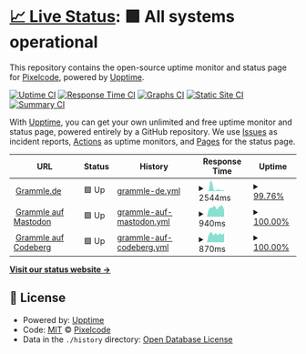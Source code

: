 # [📈 Live Status](https://status.grammle.de): <!--live status--> **🟩 All systems operational**

This repository contains the open-source uptime monitor and status page for [Pixelcode](https://codeberg.org/pixelcode), powered by [Upptime](https://github.com/upptime/upptime).

[![Uptime CI](https://github.com/realpixelcode/status/workflows/Uptime%20CI/badge.svg)](https://github.com/realpixelcode/status/actions?query=workflow%3A%22Uptime+CI%22)
[![Response Time CI](https://github.com/realpixelcode/status/workflows/Response%20Time%20CI/badge.svg)](https://github.com/realpixelcode/status/actions?query=workflow%3A%22Response+Time+CI%22)
[![Graphs CI](https://github.com/realpixelcode/status/workflows/Graphs%20CI/badge.svg)](https://github.com/realpixelcode/status/actions?query=workflow%3A%22Graphs+CI%22)
[![Static Site CI](https://github.com/realpixelcode/status/workflows/Static%20Site%20CI/badge.svg)](https://github.com/realpixelcode/status/actions?query=workflow%3A%22Static+Site+CI%22)
[![Summary CI](https://github.com/realpixelcode/status/workflows/Summary%20CI/badge.svg)](https://github.com/realpixelcode/status/actions?query=workflow%3A%22Summary+CI%22)

With [Upptime](https://upptime.js.org), you can get your own unlimited and free uptime monitor and status page, powered entirely by a GitHub repository. We use [Issues](https://github.com/realpixelcode/status/issues) as incident reports, [Actions](https://github.com/realpixelcode/status/actions) as uptime monitors, and [Pages](https://status.grammle.de) for the status page.

<!--start: status pages-->
<!-- This summary is generated by Upptime (https://github.com/upptime/upptime) -->
<!-- Do not edit this manually, your changes will be overwritten -->
<!-- prettier-ignore -->
| URL | Status | History | Response Time | Uptime |
| --- | ------ | ------- | ------------- | ------ |
| <img alt="" src="https://icons.duckduckgo.com/ip3/grammle.de.ico" height="13"> [Grammle.de](https://grammle.de) | 🟩 Up | [grammle-de.yml](https://github.com/Grammle/status/commits/HEAD/history/grammle-de.yml) | <details><summary><img alt="Response time graph" src="./graphs/grammle-de/response-time-week.png" height="20"> 2544ms</summary><br><a href="https://status.grammle.de/history/grammle-de"><img alt="Response time 3573" src="https://img.shields.io/endpoint?url=https%3A%2F%2Fraw.githubusercontent.com%2FGrammle%2Fstatus%2FHEAD%2Fapi%2Fgrammle-de%2Fresponse-time.json"></a><br><a href="https://status.grammle.de/history/grammle-de"><img alt="24-hour response time 475" src="https://img.shields.io/endpoint?url=https%3A%2F%2Fraw.githubusercontent.com%2FGrammle%2Fstatus%2FHEAD%2Fapi%2Fgrammle-de%2Fresponse-time-day.json"></a><br><a href="https://status.grammle.de/history/grammle-de"><img alt="7-day response time 2544" src="https://img.shields.io/endpoint?url=https%3A%2F%2Fraw.githubusercontent.com%2FGrammle%2Fstatus%2FHEAD%2Fapi%2Fgrammle-de%2Fresponse-time-week.json"></a><br><a href="https://status.grammle.de/history/grammle-de"><img alt="30-day response time 2674" src="https://img.shields.io/endpoint?url=https%3A%2F%2Fraw.githubusercontent.com%2FGrammle%2Fstatus%2FHEAD%2Fapi%2Fgrammle-de%2Fresponse-time-month.json"></a><br><a href="https://status.grammle.de/history/grammle-de"><img alt="1-year response time 3573" src="https://img.shields.io/endpoint?url=https%3A%2F%2Fraw.githubusercontent.com%2FGrammle%2Fstatus%2FHEAD%2Fapi%2Fgrammle-de%2Fresponse-time-year.json"></a></details> | <details><summary><a href="https://status.grammle.de/history/grammle-de">99.76%</a></summary><a href="https://status.grammle.de/history/grammle-de"><img alt="All-time uptime 98.49%" src="https://img.shields.io/endpoint?url=https%3A%2F%2Fraw.githubusercontent.com%2FGrammle%2Fstatus%2FHEAD%2Fapi%2Fgrammle-de%2Fuptime.json"></a><br><a href="https://status.grammle.de/history/grammle-de"><img alt="24-hour uptime 100.00%" src="https://img.shields.io/endpoint?url=https%3A%2F%2Fraw.githubusercontent.com%2FGrammle%2Fstatus%2FHEAD%2Fapi%2Fgrammle-de%2Fuptime-day.json"></a><br><a href="https://status.grammle.de/history/grammle-de"><img alt="7-day uptime 99.76%" src="https://img.shields.io/endpoint?url=https%3A%2F%2Fraw.githubusercontent.com%2FGrammle%2Fstatus%2FHEAD%2Fapi%2Fgrammle-de%2Fuptime-week.json"></a><br><a href="https://status.grammle.de/history/grammle-de"><img alt="30-day uptime 95.50%" src="https://img.shields.io/endpoint?url=https%3A%2F%2Fraw.githubusercontent.com%2FGrammle%2Fstatus%2FHEAD%2Fapi%2Fgrammle-de%2Fuptime-month.json"></a><br><a href="https://status.grammle.de/history/grammle-de"><img alt="1-year uptime 98.49%" src="https://img.shields.io/endpoint?url=https%3A%2F%2Fraw.githubusercontent.com%2FGrammle%2Fstatus%2FHEAD%2Fapi%2Fgrammle-de%2Fuptime-year.json"></a></details>
| <img alt="" src="https://icons.duckduckgo.com/ip3/bildung.social.ico" height="13"> [Grammle auf Mastodon](https://bildung.social/@grammle) | 🟩 Up | [grammle-auf-mastodon.yml](https://github.com/Grammle/status/commits/HEAD/history/grammle-auf-mastodon.yml) | <details><summary><img alt="Response time graph" src="./graphs/grammle-auf-mastodon/response-time-week.png" height="20"> 940ms</summary><br><a href="https://status.grammle.de/history/grammle-auf-mastodon"><img alt="Response time 1015" src="https://img.shields.io/endpoint?url=https%3A%2F%2Fraw.githubusercontent.com%2FGrammle%2Fstatus%2FHEAD%2Fapi%2Fgrammle-auf-mastodon%2Fresponse-time.json"></a><br><a href="https://status.grammle.de/history/grammle-auf-mastodon"><img alt="24-hour response time 691" src="https://img.shields.io/endpoint?url=https%3A%2F%2Fraw.githubusercontent.com%2FGrammle%2Fstatus%2FHEAD%2Fapi%2Fgrammle-auf-mastodon%2Fresponse-time-day.json"></a><br><a href="https://status.grammle.de/history/grammle-auf-mastodon"><img alt="7-day response time 940" src="https://img.shields.io/endpoint?url=https%3A%2F%2Fraw.githubusercontent.com%2FGrammle%2Fstatus%2FHEAD%2Fapi%2Fgrammle-auf-mastodon%2Fresponse-time-week.json"></a><br><a href="https://status.grammle.de/history/grammle-auf-mastodon"><img alt="30-day response time 983" src="https://img.shields.io/endpoint?url=https%3A%2F%2Fraw.githubusercontent.com%2FGrammle%2Fstatus%2FHEAD%2Fapi%2Fgrammle-auf-mastodon%2Fresponse-time-month.json"></a><br><a href="https://status.grammle.de/history/grammle-auf-mastodon"><img alt="1-year response time 1015" src="https://img.shields.io/endpoint?url=https%3A%2F%2Fraw.githubusercontent.com%2FGrammle%2Fstatus%2FHEAD%2Fapi%2Fgrammle-auf-mastodon%2Fresponse-time-year.json"></a></details> | <details><summary><a href="https://status.grammle.de/history/grammle-auf-mastodon">100.00%</a></summary><a href="https://status.grammle.de/history/grammle-auf-mastodon"><img alt="All-time uptime 100.00%" src="https://img.shields.io/endpoint?url=https%3A%2F%2Fraw.githubusercontent.com%2FGrammle%2Fstatus%2FHEAD%2Fapi%2Fgrammle-auf-mastodon%2Fuptime.json"></a><br><a href="https://status.grammle.de/history/grammle-auf-mastodon"><img alt="24-hour uptime 100.00%" src="https://img.shields.io/endpoint?url=https%3A%2F%2Fraw.githubusercontent.com%2FGrammle%2Fstatus%2FHEAD%2Fapi%2Fgrammle-auf-mastodon%2Fuptime-day.json"></a><br><a href="https://status.grammle.de/history/grammle-auf-mastodon"><img alt="7-day uptime 100.00%" src="https://img.shields.io/endpoint?url=https%3A%2F%2Fraw.githubusercontent.com%2FGrammle%2Fstatus%2FHEAD%2Fapi%2Fgrammle-auf-mastodon%2Fuptime-week.json"></a><br><a href="https://status.grammle.de/history/grammle-auf-mastodon"><img alt="30-day uptime 100.00%" src="https://img.shields.io/endpoint?url=https%3A%2F%2Fraw.githubusercontent.com%2FGrammle%2Fstatus%2FHEAD%2Fapi%2Fgrammle-auf-mastodon%2Fuptime-month.json"></a><br><a href="https://status.grammle.de/history/grammle-auf-mastodon"><img alt="1-year uptime 100.00%" src="https://img.shields.io/endpoint?url=https%3A%2F%2Fraw.githubusercontent.com%2FGrammle%2Fstatus%2FHEAD%2Fapi%2Fgrammle-auf-mastodon%2Fuptime-year.json"></a></details>
| <img alt="" src="https://icons.duckduckgo.com/ip3/codeberg.org.ico" height="13"> [Grammle auf Codeberg](https://codeberg.org/Grammle/Grammle) | 🟩 Up | [grammle-auf-codeberg.yml](https://github.com/Grammle/status/commits/HEAD/history/grammle-auf-codeberg.yml) | <details><summary><img alt="Response time graph" src="./graphs/grammle-auf-codeberg/response-time-week.png" height="20"> 870ms</summary><br><a href="https://status.grammle.de/history/grammle-auf-codeberg"><img alt="Response time 1769" src="https://img.shields.io/endpoint?url=https%3A%2F%2Fraw.githubusercontent.com%2FGrammle%2Fstatus%2FHEAD%2Fapi%2Fgrammle-auf-codeberg%2Fresponse-time.json"></a><br><a href="https://status.grammle.de/history/grammle-auf-codeberg"><img alt="24-hour response time 919" src="https://img.shields.io/endpoint?url=https%3A%2F%2Fraw.githubusercontent.com%2FGrammle%2Fstatus%2FHEAD%2Fapi%2Fgrammle-auf-codeberg%2Fresponse-time-day.json"></a><br><a href="https://status.grammle.de/history/grammle-auf-codeberg"><img alt="7-day response time 870" src="https://img.shields.io/endpoint?url=https%3A%2F%2Fraw.githubusercontent.com%2FGrammle%2Fstatus%2FHEAD%2Fapi%2Fgrammle-auf-codeberg%2Fresponse-time-week.json"></a><br><a href="https://status.grammle.de/history/grammle-auf-codeberg"><img alt="30-day response time 2609" src="https://img.shields.io/endpoint?url=https%3A%2F%2Fraw.githubusercontent.com%2FGrammle%2Fstatus%2FHEAD%2Fapi%2Fgrammle-auf-codeberg%2Fresponse-time-month.json"></a><br><a href="https://status.grammle.de/history/grammle-auf-codeberg"><img alt="1-year response time 1769" src="https://img.shields.io/endpoint?url=https%3A%2F%2Fraw.githubusercontent.com%2FGrammle%2Fstatus%2FHEAD%2Fapi%2Fgrammle-auf-codeberg%2Fresponse-time-year.json"></a></details> | <details><summary><a href="https://status.grammle.de/history/grammle-auf-codeberg">100.00%</a></summary><a href="https://status.grammle.de/history/grammle-auf-codeberg"><img alt="All-time uptime 99.52%" src="https://img.shields.io/endpoint?url=https%3A%2F%2Fraw.githubusercontent.com%2FGrammle%2Fstatus%2FHEAD%2Fapi%2Fgrammle-auf-codeberg%2Fuptime.json"></a><br><a href="https://status.grammle.de/history/grammle-auf-codeberg"><img alt="24-hour uptime 100.00%" src="https://img.shields.io/endpoint?url=https%3A%2F%2Fraw.githubusercontent.com%2FGrammle%2Fstatus%2FHEAD%2Fapi%2Fgrammle-auf-codeberg%2Fuptime-day.json"></a><br><a href="https://status.grammle.de/history/grammle-auf-codeberg"><img alt="7-day uptime 100.00%" src="https://img.shields.io/endpoint?url=https%3A%2F%2Fraw.githubusercontent.com%2FGrammle%2Fstatus%2FHEAD%2Fapi%2Fgrammle-auf-codeberg%2Fuptime-week.json"></a><br><a href="https://status.grammle.de/history/grammle-auf-codeberg"><img alt="30-day uptime 98.97%" src="https://img.shields.io/endpoint?url=https%3A%2F%2Fraw.githubusercontent.com%2FGrammle%2Fstatus%2FHEAD%2Fapi%2Fgrammle-auf-codeberg%2Fuptime-month.json"></a><br><a href="https://status.grammle.de/history/grammle-auf-codeberg"><img alt="1-year uptime 99.52%" src="https://img.shields.io/endpoint?url=https%3A%2F%2Fraw.githubusercontent.com%2FGrammle%2Fstatus%2FHEAD%2Fapi%2Fgrammle-auf-codeberg%2Fuptime-year.json"></a></details>

<!--end: status pages-->

[**Visit our status website →**](https://status.grammle.de)

## 📄 License

- Powered by: [Upptime](https://github.com/upptime/upptime)
- Code: [MIT](./LICENSE) © [Pixelcode](https://codeberg.org/pixelcode)
- Data in the `./history` directory: [Open Database License](https://opendatacommons.org/licenses/odbl/1-0/)
